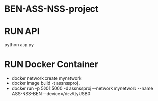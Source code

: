 # BEN-ASS-NSS-project

# RUN API
python app.py

# RUN Docker Container
- docker network create mynetwork
- docker image build -t assnssproj .
- docker run -p 5001:5000 -d assnssproj --network mynetwork --name ASS-NSS-BEN --device=/dev/ttyUSB0
